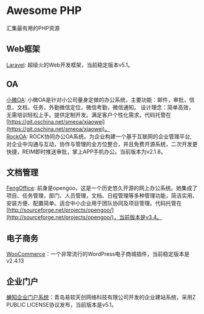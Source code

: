 # Awesome PHP
汇集最有用的PHP资源

## Web框架
[Laravel](https://github.com/laravel/laravel): 超级火的Web开发框架，当前稳定版本v5.1。


## OA
[小微OA](http://www.smeoa.com/): 小微OA是针对小公司量身定做的办公系统，主要功能：邮件，审批，信息，文档，任务，外勤微信定位，微信考勤，微信通知。
设计理念：简单高效，无需培训轻松上手。提供定制开发。满足客户个性化需求。代码托管在[https://git.oschina.net/smeoa/xiaowei](https://git.oschina.net/smeoa/xiaowei)。  
[RockOA](http://www.xh829.com/): ROCK协同办公OA系统。为企业构建一个基于互联网的企业管理平台, 对企业中沟通与互动，协作与管理的全方位整合，并且免费开源系统，二次开发更快捷，REIM即时推送审批，掌上APP手机办公。当前版本为v2.1.8。

## 文档管理
[FengOffice](http://www.fengoffice.com/): 前身是opengoo，这是一个历史悠久开源的网上办公系统。她集成了项目、任务管理，部门、人员管理，文档、日程管理等多种管理功能，简洁实用、安装方便、配置简单。适合中小企业用于团队协同及项目管理。代码托管在[http://sourceforge.net/projects/opengoo/](http://sourceforge.net/projects/opengoo/)，当前版本是v3.4。  

## 电子商务
[WooCommerce](https://www.woothemes.com/woocommerce/)：一个非常流行的WordPress电子商城插件，当前稳定版本是v2.4.13

## 企业门户
[蝉知企业门户系统](http://www.chanzhi.org/)：青岛易软天创网络科技有限公司开发的企业建站系统，采用Z PUBLIC LICENSE协议发布，当前版本是v5.1。
